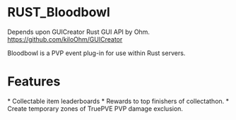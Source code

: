 # RUST_Bloodbowl

Depends upon GUICreator Rust GUI API by Ohm. 
https://github.com/kiloOhm/GUICreator

Bloodbowl is a PVP event plug-in for use within Rust servers. 

<h1>Features</h1>
* Collectable item leaderboards
* Rewards to top finishers of collectathon.
* Create temporary zones of TruePVE PVP damage exclusion.

